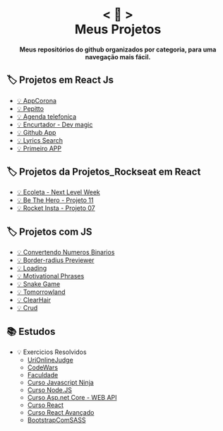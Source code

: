 <h1 align="center">
    < 📖 > <br>
    Meus Projetos
</h1>
  
<h4 align="center">
  Meus repositórios do github organizados por categoria, para uma navegação mais fácil.
</h4>


## 🏷️ Projetos em React Js
- [💡 AppCorona](https://github.com/emimuniz/AllProjects/tree/master/AppCorona/app-corona)
- [💡 Pepitto](https://github.com/emimuniz/AllProjects/tree/master/Pepitto/pepitto)
- [💡 Agenda telefonica](https://github.com/emimuniz/AllProjects/tree/master/agenda-telefonica) 
- [💡 Encurtador - Dev magic](https://github.com/emimuniz/AllProjects/tree/master/dev-magic)
- [💡 Github App](https://github.com/emimuniz/AllProjects/tree/master/github-app)
- [💡 Lyrics Search](https://github.com/emimuniz/AllProjects/tree/master/lyrics-search)
- [💡 Primeiro APP](https://github.com/emimuniz/AllProjects/tree/master/primeiro-react)


## 🏷️ Projetos da Projetos_Rockseat em React
- [💡 Ecoleta - Next Level Week](https://github.com/emimuniz/Projetos_Rockseat/tree/master/Projetos_Rockseat/Projeto_12)
- [💡 Be The Hero - Projeto 11](https://github.com/emimuniz/Projetos_Rockseat/tree/master/Projetos_Rockseat/Projeto_11)
- [💡 Rocket Insta - Projeto 07](https://github.com/emimuniz/Projetos_Rockseat/tree/master/Projetos_Rockseat/Projeto_07/ReactJS)


## 🏷️ Projetos com JS
- [💡 Convertendo Numeros Binarios](https://github.com/emimuniz/Praticando-Js/tree/master/ConvertNumberBinaries)
- [💡 Border-radius Previewer](https://github.com/emimuniz/Praticando-Js/tree/master/BorderRadiusPreviewer)
- [💡 Loading](https://github.com/emimuniz/Praticando-Js/tree/master/Loading)
- [💡 Motivational Phrases](https://github.com/emimuniz/Praticando-Js/tree/master/MotivationalPhrases)
- [💡 Snake Game](https://github.com/emimuniz/Praticando-Js/tree/master/SnakeGame)
- [💡 Tomorrowland](https://github.com/emimuniz/Praticando-Js/tree/master/Tomorrowland)
- [💡 ClearHair](https://github.com/emimuniz/Praticando-Js/tree/master/ClearHair)
- [💡 Crud](https://github.com/emimuniz/Praticando-Js/tree/master/CRUD)


## 📚 Estudos
- 💡 Exercicios Resolvidos 
  - [UriOnlineJudge](https://github.com/emimuniz/URIONLINEJUGDLE)
  - [CodeWars](https://github.com/emimuniz/Praticando-Js/tree/master/CodeWars)
  - [Faculdade](https://github.com/emimuniz/TrabalhosFaculdade)
  - [Curso Javascript Ninja](https://github.com/emimuniz/curso-javascript-ninja)
  - [Curso Node.JS](https://github.com/emimuniz/CursoNode.JS)
  - [Curso Asp.net Core - WEB API](https://github.com/emimuniz/Curso-Asp.net-Core-WEB-API)
  - [Curso React](https://github.com/emimuniz/CursoReactMaximilian)
  - [Curso React Avançado](https://github.com/emimuniz/Curso-React_Avancado)
  - [BootstrapComSASS](https://github.com/emimuniz/BootstrapComSASS)
 
  

